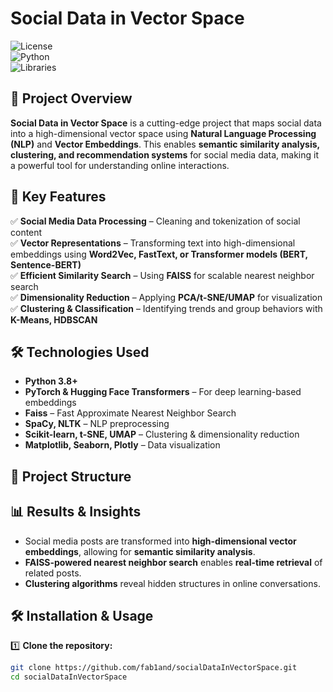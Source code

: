 # Social Data in Vector Space  

![License](https://img.shields.io/badge/license-MIT-blue.svg)  
![Python](https://img.shields.io/badge/Python-3.8%2B-brightgreen)  
![Libraries](https://img.shields.io/badge/Libraries-PyTorch%2C%20SpaCy%2C%20Faiss%2C%20Scikit--Learn-orange)  

## 📌 Project Overview  
**Social Data in Vector Space** is a cutting-edge project that maps social data into a high-dimensional vector space using **Natural Language Processing (NLP)** and **Vector Embeddings**. This enables **semantic similarity analysis, clustering, and recommendation systems** for social media data, making it a powerful tool for understanding online interactions.  

## 🚀 Key Features  
✅ **Social Media Data Processing** – Cleaning and tokenization of social content  
✅ **Vector Representations** – Transforming text into high-dimensional embeddings using **Word2Vec, FastText, or Transformer models (BERT, Sentence-BERT)**  
✅ **Efficient Similarity Search** – Using **FAISS** for scalable nearest neighbor search  
✅ **Dimensionality Reduction** – Applying **PCA/t-SNE/UMAP** for visualization  
✅ **Clustering & Classification** – Identifying trends and group behaviors with **K-Means, HDBSCAN**  

## 🛠 Technologies Used  
- **Python 3.8+**  
- **PyTorch & Hugging Face Transformers** – For deep learning-based embeddings  
- **Faiss** – Fast Approximate Nearest Neighbor Search  
- **SpaCy, NLTK** – NLP preprocessing  
- **Scikit-learn, t-SNE, UMAP** – Clustering & dimensionality reduction  
- **Matplotlib, Seaborn, Plotly** – Data visualization  

## 📂 Project Structure  

## 📊 Results & Insights  
- Social media posts are transformed into **high-dimensional vector embeddings**, allowing for **semantic similarity analysis**.  
- **FAISS-powered nearest neighbor search** enables **real-time retrieval** of related posts.  
- **Clustering algorithms** reveal hidden structures in online conversations.  

## 🛠 Installation & Usage  
1️⃣ **Clone the repository:**  
```bash
git clone https://github.com/fab1and/socialDataInVectorSpace.git
cd socialDataInVectorSpace
